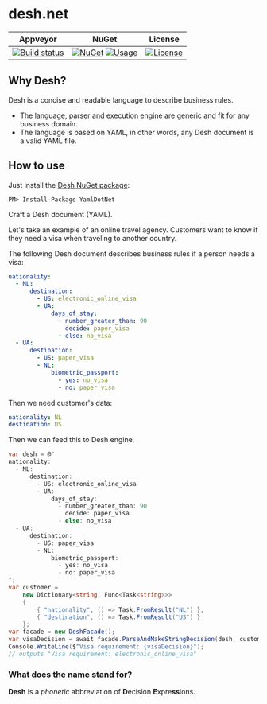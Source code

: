 # desh.net

| Appveyor | NuGet | License |
|----------|-------| --------|
|[![Build status](https://ci.appveyor.com/api/projects/status/github/ivanakcheurov/desh.net?svg=true)](https://ci.appveyor.com/project/ivanakcheurov/desh-net/branch/master) |[![NuGet](https://img.shields.io/nuget/v/desh.svg)](https://www.nuget.org/packages/desh/) [![Usage](https://img.shields.io/nuget/dt/desh.svg)](https://www.nuget.org/stats/packages/desh?groupby=Version) |[![License](https://img.shields.io/github/license/ivanakcheurov/desh.net.svg)](https://github.com/ivanakcheurov/desh.net/blob/master/license.MIT)|

## Why Desh?
Desh is a concise and readable language to describe business rules. 
- The language, parser and execution engine are generic and fit for any business domain.
- The language is based on YAML, in other words, any Desh document is a valid YAML file.
## How to use
Just install the [Desh NuGet package](https://www.nuget.org/packages/desh/):
```
PM> Install-Package YamlDotNet
```
Craft a Desh document (YAML).

Let's take an example of an online travel agency. Customers want to know if they need a visa when traveling to another country.

The following Desh document describes business rules if a person needs a visa:
```yaml
nationality:
  - NL:
      destination:
        - US: electronic_online_visa
        - UA:
            days_of_stay:
              - number_greater_than: 90
                decide: paper_visa
              - else: no_visa
  - UA:
      destination:
        - US: paper_visa
        - NL:
            biometric_passport:
              - yes: no_visa
              - no: paper_visa
```
Then we need customer's data:
```yaml
nationality: NL
destination: US
```
Then we can feed this to Desh engine.
```csharp
var desh = @"
nationality:
  - NL:
      destination:
        - US: electronic_online_visa
        - UA:
            days_of_stay:
              - number_greater_than: 90
                decide: paper_visa
              - else: no_visa
  - UA:
      destination:
        - US: paper_visa
        - NL:
            biometric_passport:
              - yes: no_visa
              - no: paper_visa
";
var customer =
	new Dictionary<string, Func<Task<string>>>
	{
		{ "nationality", () => Task.FromResult("NL") },
		{ "destination", () => Task.FromResult("US") }
	};
var facade = new DeshFacade();
var visaDecision = await facade.ParseAndMakeStringDecision(desh, customer);
Console.WriteLine($"Visa requirement: {visaDecision}");
// outputs "Visa requirement: electronic_online_visa"
```
### What does the name stand for?
**Desh** is a *phonetic* abbreviation of **D**ecision **E**xpre**ss**ions.
